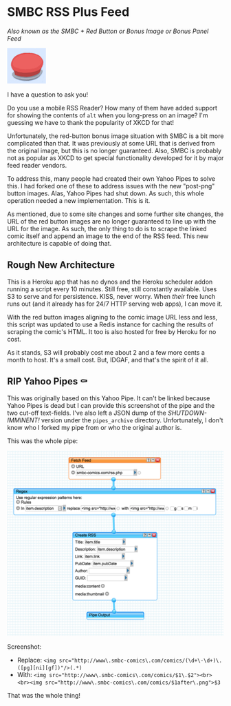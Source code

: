 # SMBC RSS Plus Feed

*Also known as the SMBC + Red Button or Bonus Image or Bonus Panel Feed*

![](readme/button.jpg)

I have a question to ask you!

Do you use a mobile RSS Reader? How many of them have added support for showing the contents of `alt` when you long-press on an image? I'm guessing we have to thank the popularity of XKCD for that!

Unfortunately, the red-button bonus image situation with SMBC is a bit more complicated than that. It was previously at some URL that is derived from the original image, but this is no longer guaranteed. Also, SMBC is probably not as popular as XKCD to get special functionality developed for it by major feed reader vendors.

To address this, many people had created their own Yahoo Pipes to solve this. I had forked one of these to address issues with the new "post-png" button images. Alas, Yahoo Pipes had shut down. As such, this whole operation needed a new implementation. This is it.

As mentioned, due to some site changes and some further site changes, the URL of the red button images are no longer guaranteed to line up with the URL for the image. As such, the only thing to do is to scrape the linked comic itself and append an image to the end of the RSS feed. This new architecture is capable of doing that.

## Rough New Architecture

This is a Heroku app that has no dynos and the Heroku scheduler addon running a script every 10 minutes. Still free, still constantly available. Uses S3 to serve and for persistence. KISS, never worry. When *their* free lunch runs out (and it already has for 24/7 HTTP serving web apps), I can move it.
 
With the red button images aligning to the comic image URL less and less, this script was updated to use a Redis instance for caching the results of scraping the comic's HTML. It too is also hosted for free by Heroku for no cost. 

As it stands, S3 will probably cost me about 2 and a few more cents a month to host. It's a small cost. But, IDGAF, and that's the spirit of it all.

## RIP Yahoo Pipes ⚰️

This was originally based on this Yahoo Pipe. It can't be linked because Yahoo Pipes is dead but I can provide this screenshot of the pipe and the two cut-off text-fields. I've also left a JSON dump of the *SHUTDOWN-IMMINENT!* version under the `pipes_archive` directory. Unfortunately, I don't know who I forked my pipe from or who the original author is.

This was the whole pipe:

![](readme/original_pipe.png)

Screenshot:

* Replace: `<img src="http://www\.smbc-comics\.com/comics/(\d+\-\d+)\.([pg][ni][gf])"/>(.*)`
* With: `<img src="http://www\.smbc-comics\.com/comics/$1\.$2"><br><br><img src="http://www\.smbc-comics\.com/comics/$1after\.png">$3`

That was the whole thing!

